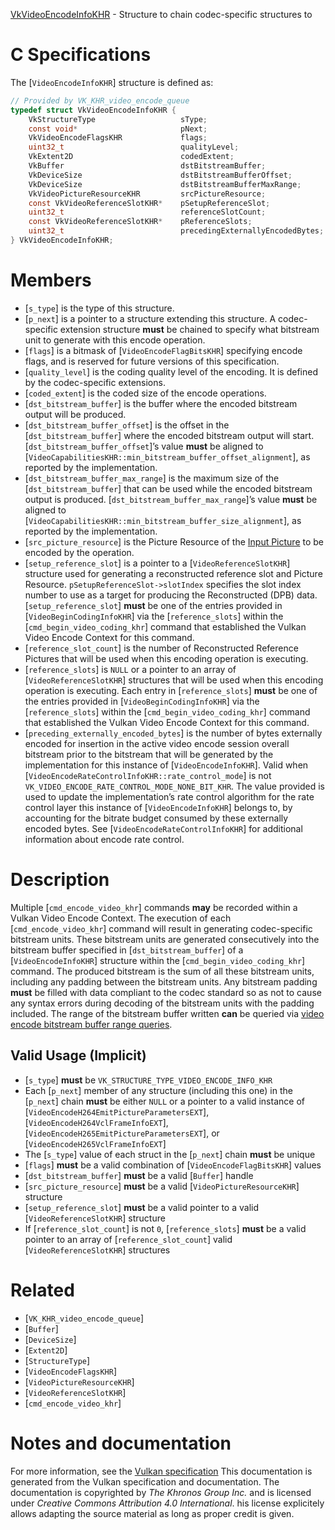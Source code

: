 [VkVideoEncodeInfoKHR](https://www.khronos.org/registry/vulkan/specs/1.3-extensions/man/html/VkVideoEncodeInfoKHR.html) - Structure to chain codec-specific structures to

# C Specifications
The [`VideoEncodeInfoKHR`] structure is defined as:
```c
// Provided by VK_KHR_video_encode_queue
typedef struct VkVideoEncodeInfoKHR {
    VkStructureType                   sType;
    const void*                       pNext;
    VkVideoEncodeFlagsKHR             flags;
    uint32_t                          qualityLevel;
    VkExtent2D                        codedExtent;
    VkBuffer                          dstBitstreamBuffer;
    VkDeviceSize                      dstBitstreamBufferOffset;
    VkDeviceSize                      dstBitstreamBufferMaxRange;
    VkVideoPictureResourceKHR         srcPictureResource;
    const VkVideoReferenceSlotKHR*    pSetupReferenceSlot;
    uint32_t                          referenceSlotCount;
    const VkVideoReferenceSlotKHR*    pReferenceSlots;
    uint32_t                          precedingExternallyEncodedBytes;
} VkVideoEncodeInfoKHR;
```

# Members
- [`s_type`] is the type of this structure.
- [`p_next`] is a pointer to a structure extending this structure. A codec-specific extension structure  **must**  be chained to specify what bitstream unit to generate with this encode operation.
- [`flags`] is a bitmask of [`VideoEncodeFlagBitsKHR`] specifying encode flags, and is reserved for future versions of this specification.
- [`quality_level`] is the coding quality level of the encoding. It is defined by the codec-specific extensions.
- [`coded_extent`] is the coded size of the encode operations.
- [`dst_bitstream_buffer`] is the buffer where the encoded bitstream output will be produced.
- [`dst_bitstream_buffer_offset`] is the offset in the [`dst_bitstream_buffer`] where the encoded bitstream output will start. [`dst_bitstream_buffer_offset`]’s value  **must**  be aligned to [`VideoCapabilitiesKHR::min_bitstream_buffer_offset_alignment`], as reported by the implementation.
- [`dst_bitstream_buffer_max_range`] is the maximum size of the [`dst_bitstream_buffer`] that can be used while the encoded bitstream output is produced. [`dst_bitstream_buffer_max_range`]’s value  **must**  be aligned to [`VideoCapabilitiesKHR::min_bitstream_buffer_size_alignment`], as reported by the implementation.
- [`src_picture_resource`] is the Picture Resource of the [Input Picture](https://www.khronos.org/registry/vulkan/specs/1.3-extensions/html/vkspec.html#input-encode-picture) to be encoded by the operation.
- [`setup_reference_slot`] is a pointer to a [`VideoReferenceSlotKHR`] structure used for generating a reconstructed reference slot and Picture Resource. `pSetupReferenceSlot->slotIndex` specifies the slot index number to use as a target for producing the Reconstructed (DPB) data. [`setup_reference_slot`] **must**  be one of the entries provided in [`VideoBeginCodingInfoKHR`] via the [`reference_slots`] within the [`cmd_begin_video_coding_khr`] command that established the Vulkan Video Encode Context for this command.
- [`reference_slot_count`] is the number of Reconstructed Reference Pictures that will be used when this encoding operation is executing.
- [`reference_slots`] is `NULL` or a pointer to an array of [`VideoReferenceSlotKHR`] structures that will be used when this encoding operation is executing. Each entry in [`reference_slots`] **must**  be one of the entries provided in [`VideoBeginCodingInfoKHR`] via the [`reference_slots`] within the [`cmd_begin_video_coding_khr`] command that established the Vulkan Video Encode Context for this command.
- [`preceding_externally_encoded_bytes`] is the number of bytes externally encoded for insertion in the active video encode session overall bitstream prior to the bitstream that will be generated by the implementation for this instance of [`VideoEncodeInfoKHR`]. Valid when [`VideoEncodeRateControlInfoKHR::rate_control_mode`] is not `VK_VIDEO_ENCODE_RATE_CONTROL_MODE_NONE_BIT_KHR`. The value provided is used to update the implementation’s rate control algorithm for the rate control layer this instance of [`VideoEncodeInfoKHR`] belongs to, by accounting for the bitrate budget consumed by these externally encoded bytes. See [`VideoEncodeRateControlInfoKHR`] for additional information about encode rate control.

# Description
Multiple [`cmd_encode_video_khr`] commands  **may**  be recorded within a Vulkan
Video Encode Context.
The execution of each [`cmd_encode_video_khr`] command will result in
generating codec-specific bitstream units.
These bitstream units are generated consecutively into the bitstream buffer
specified in [`dst_bitstream_buffer`] of a [`VideoEncodeInfoKHR`]
structure within the [`cmd_begin_video_coding_khr`] command.
The produced bitstream is the sum of all these bitstream units, including
any padding between the bitstream units.
Any bitstream padding  **must**  be filled with data compliant to the codec
standard so as not to cause any syntax errors during decoding of the
bitstream units with the padding included.
The range of the bitstream buffer written  **can**  be queried via
[video encode bitstream buffer
range queries](https://www.khronos.org/registry/vulkan/specs/1.3-extensions/html/vkspec.html#queries-video-encode-bitstream-buffer-range).
## Valid Usage (Implicit)
-  [`s_type`] **must**  be `VK_STRUCTURE_TYPE_VIDEO_ENCODE_INFO_KHR`
-    Each [`p_next`] member of any structure (including this one) in the [`p_next`] chain  **must**  be either `NULL` or a pointer to a valid instance of [`VideoEncodeH264EmitPictureParametersEXT`], [`VideoEncodeH264VclFrameInfoEXT`], [`VideoEncodeH265EmitPictureParametersEXT`], or [`VideoEncodeH265VclFrameInfoEXT`]
-    The [`s_type`] value of each struct in the [`p_next`] chain  **must**  be unique
-  [`flags`] **must**  be a valid combination of [`VideoEncodeFlagBitsKHR`] values
-  [`dst_bitstream_buffer`] **must**  be a valid [`Buffer`] handle
-  [`src_picture_resource`] **must**  be a valid [`VideoPictureResourceKHR`] structure
-  [`setup_reference_slot`] **must**  be a valid pointer to a valid [`VideoReferenceSlotKHR`] structure
-    If [`reference_slot_count`] is not `0`, [`reference_slots`] **must**  be a valid pointer to an array of [`reference_slot_count`] valid [`VideoReferenceSlotKHR`] structures

# Related
- [`VK_KHR_video_encode_queue`]
- [`Buffer`]
- [`DeviceSize`]
- [`Extent2D`]
- [`StructureType`]
- [`VideoEncodeFlagsKHR`]
- [`VideoPictureResourceKHR`]
- [`VideoReferenceSlotKHR`]
- [`cmd_encode_video_khr`]

# Notes and documentation
For more information, see the [Vulkan specification](https://www.khronos.org/registry/vulkan/specs/1.3-extensions/html/vkspec.html)
This documentation is generated from the Vulkan specification and documentation.
The documentation is copyrighted by *The Khronos Group Inc.* and is licensed under *Creative Commons Attribution 4.0 International*.
his license explicitely allows adapting the source material as long as proper credit is given.
        